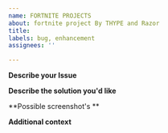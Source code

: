 ```yaml
---
name: FORTNITE PROJECTS
about: fortnite project By THYPE and Razor
title: 
labels: bug, enhancement
assignees: ''

---
```


**Describe your Issue**


**Describe the solution you'd like**


**Possible screenshot's **


**Additional context**

